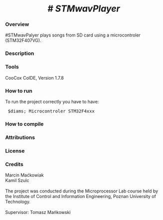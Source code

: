  <center> <h1> <b><i> # STMwavPlayer </i></b> </h1> </center>
  <h3> Overview </h3>
  #STMwavPalyer plays songs from SD card using a microcontroler (STM32F407VG).
 <h3> Description </h3>
 <h3> Tools </h3>
 CooCox CoIDE, Version 1.7.8
 <h3> How to run </h3>
 To run the project correctly you have to have:
 <pre> $diams; Microcontroler STM32F4xxx </pre>
 <h3> How to compile </h3>

 <h3> Attributions </h3>
 <h3> License </h3>
 <h3> Credits </h3>

 Marcin Maćkowiak
 <br>
 Kamil Szulc
 <br>
 <br>
 The project was conducted during the Microprocessor Lab course held by the Institute of Control and Information Engineering, Poznan University of Technology.
 <br>
 <br>
 Supervisor: Tomasz Mańkowski
 
 
 
